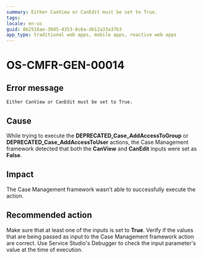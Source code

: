 ```yaml
---
summary: Either CanView or CanEdit must be set to True.
tags:
locale: en-us
guid: 862516ae-30d5-4353-8c6a-db12a33a37b3
app_type: traditional web apps, mobile apps, reactive web apps
---
```


# OS-CMFR-GEN-00014

## Error message

`Either CanView or CanEdit must be set to True.`

## Cause

While trying to execute the **DEPRECATED_Case_AddAccessToGroup** or **DEPRECATED_Case_AddAccessToUser** actions, the Case Management framework detected that both the **CanView** and **CanEdit** inputs were set as **False**.

## Impact

The Case Management framework wasn't able to successfully execute the action.

## Recommended action

Make sure that at least one of the inputs is set to **True**. Verify if the values that are being passed as input to the Case Management framework action are correct. Use Service Studio's Debugger to check the input parameter's value at the time of execution.
